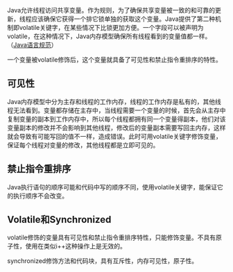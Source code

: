 Java允许线程访问共享变量。作为规则，为了确保共享变量被一致的和可靠的更新，线程应该确保它获得一个排它锁单独的获取这个变量。Java提供了第二种机制即volatile关键字，在某些情况下比锁更加方便。一个字段可以被声明为volatile，在这种情况下，Java内存模型确保所有线程看到的变量值都一样。（[Java语言规范](https://docs.oracle.com/javase/specs/jls/se7/html/jls-8.html#jls-8.3.1.4)）

一个变量被volatile修饰后，这个变量就具备了可见性和禁止指令重排序的特性。

## 可见性
Java内存模型中分为主存和线程的工作内存，线程的工作内存是私有的，其他线程无法看到。变量都存储在主存中，当线程需要一个变量的时候，首先会从主存中复制变量的副本到工作内存中，所以每个线程都拥有同一个变量得副本，他们对该变量副本的修改并不会影响到其他线程，修改后的变量副本需要写回主内存，这样就会导致有可能写回的值不一样，造成错误。此时可用volatile关键字修饰变量，保证每个线程对变量的修改，其他线程都是立即可见的。

## 禁止指令重排序
Java执行语句的顺序可能和代码中写的顺序不同，使用volatile关键字，能保证它的执行顺序不会改变。

## Volatile和Synchronized
volatile修饰的变量具有可见性和禁止指令重排序特性，只能修饰变量。不具有原子性，使用在类似i++这种操作上是无效的。

synchronized修饰方法和代码块，具有互斥性，内存可见性，原子性。
